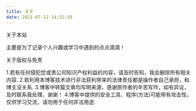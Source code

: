```yaml
---
title: 关于
date: 2021-07-12 14:51:59
---
```

关于本站

主要是为了记录个人兴趣或学习中遇到的点点滴滴！

关于版权与免责

1.若有任何侵犯您或贵公司知识产权利益的内容，请及时告知，我会删除所有相关内容.
2.若利用本博客技术进行非法获利带来的法律责任都是操作者自己承担，和博主没关系.
3.博客中转载文章均写明来源，感谢原作者的辛苦写作，如有异议，及时联系我处理，谢谢！
4.博客中提供的安全工具、程序(方法)可能带有攻击性，仅供学习交流，请勿用于任何非法用途.